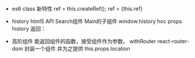- es6 class 新特性
  ref = this.createRef();
  ref = {this.ref}

- history html5 API
  Search组件 Main的子组件
  window.history
  hoc  props history
  返回： <Route><Search /></Route>

- 高阶组件
  能返回组件的函数，接受组件作为参数。
  withRouter react-router-dom 封装一个组件 并为之提供 this.props.location
  